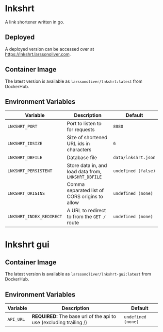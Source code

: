 # lnkshrt

A link shortener written in go. 

## Deployed
A deployed version can be accessed over at https://lnkshrt.larssonoliver.com.

## Container Image
The latest version is available as `larssonoliver/lnkshrt:latest` from DockerHub.

## Environment Variables
| Variable | Description | Default |
| - | - | - |
| `LNKSHRT_PORT` | Port to listen to for requests | `8080` |
| `LNKSHRT_IDSIZE` | Size of shortened URL ids in characters | `6` |
| `LNKSHRT_DBFILE` | Database file | `data/lnkshrt.json` |
| `LNKSHRT_PERSISTENT` | Store data in, and load data from, `LNKSHRT_DBFILE` | `undefined (false)` | 
| `LNKSHRT_ORIGINS` | Comma separated list of CORS origins to allow | `undefined (none)` | 
| `LNKSHRT_INDEX_REDIRECT` | A URL to redirect to from the `GET /` route | `undefined (none)` |

# lnkshrt gui

## Container Image
The latest version is available as `larssonoliver/lnkshrt-gui:latest` from DockerHub.

## Environment Variables
| Variable | Description | Default |
| - | - | - |
| `API_URL` | **REQUIRED:** The base url of the api to use (excluding trailing /) | `undefined (none)` |